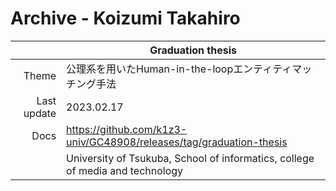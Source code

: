 Archive - Koizumi Takahiro
==========================

| | Graduation thesis |
| ---: | --- |
| Theme | 公理系を用いたHuman-in-the-loopエンティティマッチング手法 |
| Last update | 2023.02.17 |
| Docs | https://github.com/k1z3-univ/GC48908/releases/tag/graduation-thesis |
| | University of Tsukuba, School of informatics, college of media and technology |